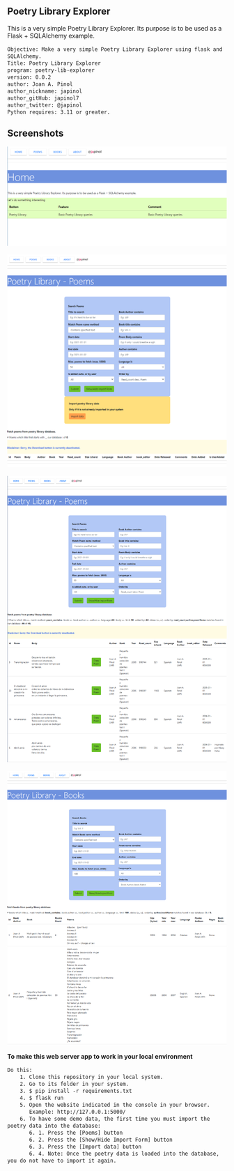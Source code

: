 ## Poetry Library Explorer
This is a very simple Poetry Library Explorer.
Its purpose is to be used as a Flask + SQLAlchemy example. 

	Objective: Make a very simple Poetry Library Explorer using flask and SQLAlchemy.
    Title: Poetry Library Explorer
	program: poetry-lib-explorer
	version: 0.0.2
	author: Joan A. Pinol
	author_nickname: japinol
	author_gitHub: japinol7
	author_twitter: @japinol
	Python requires: 3.11 or greater.


## Screenshots

<img src="screenshots/screenshot1.png"> <br/> <br/>
<img src="screenshots/screenshot2.png"> <br/> <br/>
<img src="screenshots/screenshot3.png"> <br/> <br/>
<img src="screenshots/screenshot4.png"> <br/>


**To make this web server app to work in your local environment**

	Do this:
	    1. Clone this repository in your local system.
	    2. Go to its folder in your system.
	    3. $ pip install -r requirements.txt
	    4. $ flask run
	    5. Open the website indicated in the console in your browser.
	       Example: http://127.0.0.1:5000/
	    6. To have some demo data, the first time you must import the poetry data into the database:
	       6. 1. Press the [Poems] button
	       6. 2. Press the [Show/Hide Import Form] button
	       6. 3. Press the [Import data] button
	       6. 4. Note: Once the poetry data is loaded into the database, you do not have to import it again.
